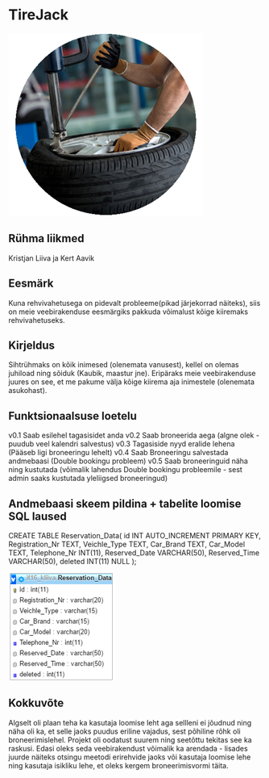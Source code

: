 # TireJack

![Alt text](img/rehv.png?raw=true "Home")

## Rühma liikmed

Kristjan Liiva ja Kert Aavik

## Eesmärk

Kuna rehvivahetusega on pidevalt probleeme(pikad järjekorrad näiteks), siis on meie veebirakenduse
eesmärgiks pakkuda võimalust kõige kiiremaks rehvivahetuseks.

## Kirjeldus

Sihtrühmaks on kõik inimesed (olenemata vanusest), kellel on olemas juhiload ning sõiduk (Kaubik, maastur jne). Eripäraks
meie veebirakenduse juures on see, et me pakume välja kõige kiirema aja inimestele (olenemata asukohast).

## Funktsionaalsuse loetelu

v0.1 Saab esilehel tagasisidet anda
v0.2 Saab broneerida aega (algne olek - puudub veel kalendri salvestus)
v0.3 Tagasiside nyyd eralide lehena (Pääseb ligi broneeringu lehelt)
v0.4 Saab Broneeringu salvestada andmebaasi (Double bookingu probleem)
v0.5 Saab broneeringuid näha ning kustutada (võimalik lahendus Double bookingu probleemile - sest admin saaks kustutada yleliigsed broneeringud)

## Andmebaasi skeem pildina + tabelite loomise SQL laused

CREATE TABLE Reservation_Data(
id INT AUTO_INCREMENT PRIMARY KEY,
Registration_Nr TEXT,
Veichle_Type TEXT,
Car_Brand TEXT,
Car_Model TEXT,
Telephone_Nr INT(11),
Reserved_Date VARCHAR(50),
Reserved_Time VARCHAR(50),
deleted INT(11) NULL
);

![Alt text](img/Andmebaas.png?raw=true "Andmebaas")

## Kokkuvõte

Algselt oli plaan teha ka kasutaja loomise leht aga sellleni ei jõudnud ning näha oli ka, et selle jaoks puudus
eriline vajadus, sest põhiline rõhk oli broneerimislehel. Projekt oli oodatust suurem ning seetõttu tekitas see ka raskusi.
Edasi oleks seda veebirakendust võimalik ka arendada - lisades juurde näiteks otsingu meetodi erirehvide jaoks või kasutaja loomise lehe ning kasutaja isikliku lehe,
et oleks kergem broneerimisvormi täita.

